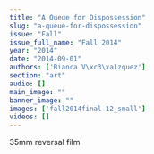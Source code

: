 ```yaml
---
title: "A Queue for Dispossession"
slug: "a-queue-for-dispossession"
issue: "Fall"
issue_full_name: "Fall 2014"
year: "2014"
date: "2014-09-01"
authors: ['Bianca V\xc3\xa1zquez']
section: "art"
audio: []
main_image: ""
banner_image: ""
images: ['fall2014final-12_small']
videos: []
---
```

35mm reversal film

